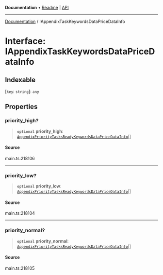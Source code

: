 **Documentation** • [Readme](../README.md) \| [API](../globals.md)

***

[Documentation](../README.md) / IAppendixTaskKeywordsDataPriceDataInfo

# Interface: IAppendixTaskKeywordsDataPriceDataInfo

## Indexable

 \[`key`: `string`\]: `any`

## Properties

### priority\_high?

> **`optional`** **priority\_high**: [`AppendixPriorityTasksReadyKeywordsDataPriceDataInfo`](../classes/AppendixPriorityTasksReadyKeywordsDataPriceDataInfo.md)[]

#### Source

main.ts:218106

***

### priority\_low?

> **`optional`** **priority\_low**: [`AppendixPriorityTasksReadyKeywordsDataPriceDataInfo`](../classes/AppendixPriorityTasksReadyKeywordsDataPriceDataInfo.md)[]

#### Source

main.ts:218104

***

### priority\_normal?

> **`optional`** **priority\_normal**: [`AppendixPriorityTasksReadyKeywordsDataPriceDataInfo`](../classes/AppendixPriorityTasksReadyKeywordsDataPriceDataInfo.md)[]

#### Source

main.ts:218105
